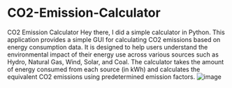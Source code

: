 # CO2-Emission-Calculator
CO2 Emission Calculator
Hey there, I did a simple calculator in  Python. This  application provides a simple GUI for calculating CO2 emissions based on energy consumption data. It is designed to help users understand the environmental impact of their energy use across various sources such as Hydro, Natural Gas, Wind, Solar, and Coal. The calculator takes the amount of energy consumed from each source (in kWh) and calculates the equivalent CO2 emissions using predetermined emission factors.
![image](https://github.com/Diegovh03/CO2-Emission-Calculator/assets/160037657/38fb5a2b-447d-4e78-880c-1b601c74e17d)
